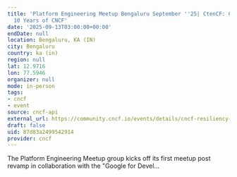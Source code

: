 ```yaml
---
title: 'Platform Engineering Meetup Bengaluru September ''25| CtenCF: Celebrating
  10 Years of CNCF'
date: '2025-09-13T03:00:00+00:00'
endDate: null
location: Bengaluru, KA (IN)
city: Bengaluru
country: ka (in)
region: null
lat: 12.9716
lon: 77.5946
organizer: null
mode: in-person
tags:
- cncf
- event
source: cncf-api
external_url: https://community.cncf.io/events/details/cncf-resiliency-platform-engineering-bengaluru-presents-platform-engineering-meetup-bengaluru-september-25-ctencf-celebrating-10-years-of-cncf/
draft: false
uid: 87d83a2499542914
provider: cncf
---
```

The Platform Engineering Meetup group kicks off its first meetup post revamp in collaboration with the "Google for Devel...

